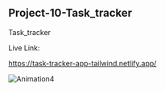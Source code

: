 ## Project-10-Task_tracker
Task_tracker

Live Link:

https://task-tracker-app-tailwind.netlify.app/


![Animation4](https://user-images.githubusercontent.com/94699375/203447006-ce9b7079-6026-4483-80ef-6072cc5606cc.gif)
